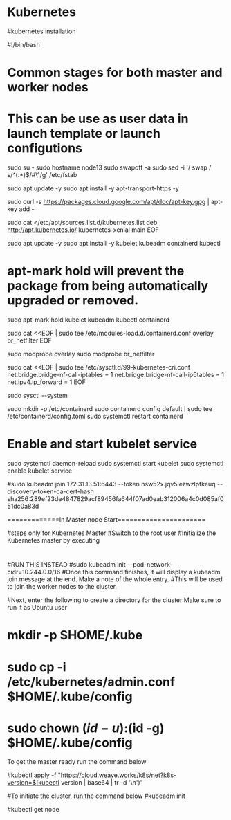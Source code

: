 # Kubernetes
#kubernetes installation

#!/bin/bash
# Common stages for both master and worker nodes
# This can be use as user data in launch template or launch configutions
sudo su -
sudo hostname node13
sudo swapoff -a
sudo sed -i '/ swap / s/^\(.*\)$/#\1/g' /etc/fstab

sudo apt update -y
sudo apt install -y apt-transport-https -y

sudo curl -s https://packages.cloud.google.com/apt/doc/apt-key.gpg | apt-key add -

sudo cat <<EOF >/etc/apt/sources.list.d/kubernetes.list
deb http://apt.kubernetes.io/ kubernetes-xenial main
EOF

sudo apt update -y
sudo apt install -y kubelet kubeadm containerd kubectl
# apt-mark hold will prevent the package from being automatically upgraded or removed.

sudo apt-mark hold kubelet kubeadm kubectl containerd

sudo cat <<EOF | sudo tee /etc/modules-load.d/containerd.conf
overlay
br_netfilter
EOF

sudo modprobe overlay
sudo modprobe br_netfilter

sudo cat <<EOF | sudo tee /etc/sysctl.d/99-kubernetes-cri.conf
net.bridge.bridge-nf-call-iptables = 1
net.bridge.bridge-nf-call-ip6tables = 1
net.ipv4.ip_forward = 1
EOF

sudo sysctl --system

sudo mkdir -p /etc/containerd
sudo containerd config default | sudo tee /etc/containerd/config.toml
sudo systemctl restart containerd

# Enable and start kubelet service
sudo systemctl daemon-reload
sudo systemctl start kubelet
sudo systemctl enable kubelet.service



#sudo kubeadm join 172.31.13.51:6443 --token nsw52x.jqv5lezwzlpfkeuq --discovery-token-ca-cert-hash sha256:289ef23de4847829acf89456fa644f07ad0eab312006a4c0d085af051dc0a83d


=============In Master node Start======================

#steps only for Kubernetes Master
   #Switch to the root user 
   #Initialize the Kubernetes master by executing
   #
 
#RUN THIS INSTEAD
#sudo kubeadm init --pod-network-cidr=10.244.0.0/16
#Once this command finishes, it will display a kubeadm join message at the end. Make a note of the whole entry. 
#This will be used to join the worker nodes to the cluster.

#Next, enter the following to create a directory for the cluster:Make sure to run it as Ubuntu user

# mkdir -p $HOME/.kube
# sudo cp -i /etc/kubernetes/admin.conf $HOME/.kube/config
#  sudo chown $(id -u):$(id -g) $HOME/.kube/config

To get the master ready run the command below

#kubectl apply -f "https://cloud.weave.works/k8s/net?k8s-version=$(kubectl version | base64 | tr -d '\n')"

#To initiate the cluster, run the command below
#kubeadm init  
   
 #kubectl get node
   

